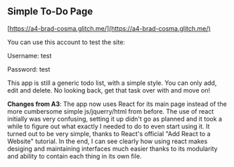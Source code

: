 ## Simple To-Do Page

[https://a4-brad-cosma.glitch.me/](https://a4-brad-cosma.glitch.me/)

You can use this account to test the site:

Username: test

Password: test

This app is still a generic todo list, with a simple style. You can only add, edit
and delete. No looking back, get that task over with and move on!

**Changes from A3**:
The app now uses React for its main page instead of the more cumbersome simple js/jquerry/html
from before. The use of react initially was very confusing, setting it up didn't go as planned
and it took a while to figure out what exactly I needed to do to even start using it. It turned
out to be very simple, thanks to React's official "Add React to a Website" tutorial. In the end,
I can see clearly how using react makes desiging and maintaining interfaces much easier thanks to 
its modularity and ability to contain each thing in its own file.

